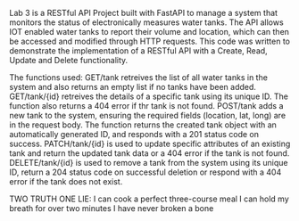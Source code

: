 Lab 3 is a RESTful API Project built with FastAPI to manage a system that monitors the status of electronically measures water tanks. The API allows IOT enabled water tanks to report their volume and location, which can then be accessed and modified through HTTP requests.
This code was written to demonstrate the implementation of a RESTful API with a Create, Read, Update and Delete functionality. 

The functions used: 
GET/tank retreives the list of all water tanks in the system and also returns an empty list if no tanks have been added. 
GET/tank/{id} retreives the details of a specific tank using its unique ID. The function also returns a 404 error if thr tank is not found. 
POST/tank adds a new tank to the system, ensuring the required fields (location, lat, long) are in the request body. The function returns the created tank object with an automatically generated ID, and responds with a 201 status code on success.
PATCH/tank/{id} is used to update specific attributes of an existing tank and return the updated tank data or a 404 error if the tank is not found. 
DELETE/tank/{id} is used to remove a tank from the system using its unique ID, return a 204 status code on successful deletion or respond with a 404 error if the tank does not exist. 

TWO TRUTH ONE LIE:
I can cook a perfect three-course meal 
I can hold my breath for over two minutes 
I have never broken a bone
